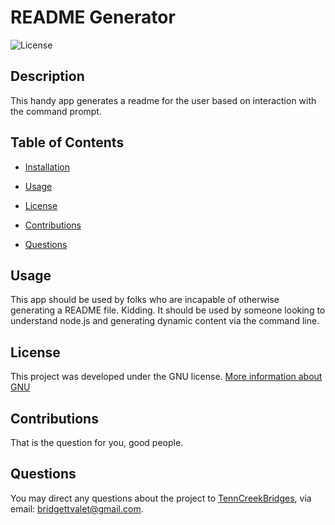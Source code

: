 
# README Generator
  
![License](https://img.shields.io/badge/License-GNU-brightgreen)

## Description
This handy app generates a readme for the user based on interaction with the command prompt.

## Table of Contents
* [Installation](#Installation)

* [Usage](#Usage)
* [License](#License)

* [Contributions](#Contributions)

* [Questions](#Questions)

## Usage
This app should be used by folks who are incapable of otherwise generating a README file. Kidding. It should be used by someone looking to understand node.js and generating dynamic content via the command line.
## License 
This project was developed under the GNU license.
[More information about GNU](https://opensource.org/licenses/GNU)

## Contributions
That is the question for you, good people.

## Questions
You may direct any questions about the project to [TennCreekBridges](https://github.com/TennCreekBridges), via email: [bridgettvalet@gmail.com](mailto:bridgettvalet@gmail.com).